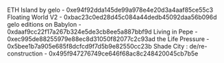 ETH Island by gelo - 0xe94f92dda145de99a978e4e20d3a4aaf85ce55c3
Floating World V2 - 0xbac23c0ed28d45c084a44dedb45092daa56b096d
gelo editions on Babylon - 0xdaaf9cc22f17a267b324e5de3cb8ee5a887bbf9d
Living in Pepe - 0xec995de88255979e88ec8d31050f82077c2c93ad
the Life Pressure - 0x5bee1b7a905e685f8dcfcd9f7d5b9e82550cc23b
Shade City : de/re-construction - 0x495f947276749ce646f68ac8c248420045cb7b5e